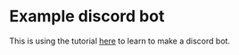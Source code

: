 # Example discord bot

This is using the tutorial [here](https://realpython.com/how-to-make-a-discord-bot-python/) to learn to make a discord bot.  